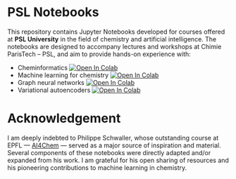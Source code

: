 # PSL Notebooks

This repository contains Jupyter Notebooks developed for courses offered at **PSL University** in the field of chemistry and artificial intelligence. The notebooks are 
designed to accompany lectures and workshops at Chimie ParisTech – PSL, and aim to provide hands-on experience with:

- Cheminformatics [![Open In Colab](https://colab.research.google.com/assets/colab-badge.svg)](
https://colab.research.google.com/github/chimie-paristech-CTM/PSL_notebooks/blob/main/cheminformatics/intro_to_cheminformatics.ipynb)
- Machine learning for chemistry [![Open In Colab](https://colab.research.google.com/assets/colab-badge.svg)](
https://colab.research.google.com/github/chimie-paristech-CTM/PSL_notebooks/blob/main/ML_fundamentals/ml_fundamentals.ipynb)
- Graph neural networks [![Open In Colab](https://colab.research.google.com/assets/colab-badge.svg)](
https://colab.research.google.com/github/chimie-paristech-CTM/PSL_notebooks/blob/main/GNN/intro_to_GNNs.ipynb)
- Variational autoencoders [![Open In Colab](https://colab.research.google.com/assets/colab-badge.svg)](
https://colab.research.google.com/github/chimie-paristech-CTM/PSL_notebooks/blob/main/generative_models/VAE.ipynb)


# Acknowledgement

I am deeply indebted to Philippe Schwaller, whose outstanding course at EPFL — [AI4Chem](https://schwallergroup.github.io/ai4chem_course/) — served as a major source of 
inspiration and material. Several components of these notebooks were directly adapted and/or expanded from his work. I am grateful for his open sharing of resources and 
his pioneering contributions to machine learning in chemistry.
